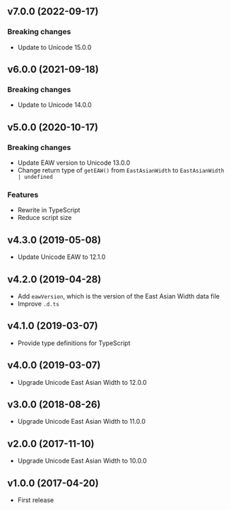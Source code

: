 ## v7.0.0 (2022-09-17)

### Breaking changes

- Update to Unicode 15.0.0

## v6.0.0 (2021-09-18)

### Breaking changes

- Update to Unicode 14.0.0

## v5.0.0 (2020-10-17)

### Breaking changes

- Update EAW version to Unicode 13.0.0
- Change return type of `getEAW()` from `EastAsianWidth` to `EastAsianWidth | undefined`

### Features

- Rewrite in TypeScript
- Reduce script size

## v4.3.0 (2019-05-08)

- Update Unicode EAW to 12.1.0

## v4.2.0 (2019-04-28)

- Add `eawVersion`, which is the version of the East Asian Width data file
- Improve `.d.ts`

## v4.1.0 (2019-03-07)

- Provide type definitions for TypeScript

## v4.0.0 (2019-03-07)

- Upgrade Unicode East Asian Width to 12.0.0

## v3.0.0 (2018-08-26)

- Upgrade Unicode East Asian Width to 11.0.0

## v2.0.0 (2017-11-10)

- Upgrade Unicode East Asian Width to 10.0.0

## v1.0.0 (2017-04-20)

- First release
